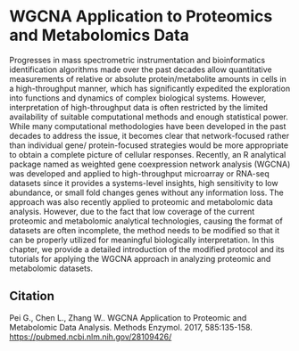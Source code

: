 # WGCNA Application to Proteomics and Metabolomics Data
Progresses in mass spectrometric instrumentation and bioinformatics identification
algorithms made over the past decades allow quantitative measurements of relative
or absolute protein/metabolite amounts in cells in a high-throughput manner, which
has significantly expedited the exploration into functions and dynamics of complex biological
systems. However, interpretation of high-throughput data is often restricted by
the limited availability of suitable computational methods and enough statistical power.
While many computational methodologies have been developed in the past decades
to address the issue, it becomes clear that network-focused rather than individual gene/
protein-focused strategies would be more appropriate to obtain a complete picture of
cellular responses. Recently, an R analytical package named as weighted gene coexpression
network analysis (WGCNA) was developed and applied to high-throughput microarray
or RNA-seq datasets since it provides a systems-level insights, high sensitivity to
low abundance, or small fold changes genes without any information loss. The
approach was also recently applied to proteomic and metabolomic data analysis. However,
due to the fact that low coverage of the current proteomic and metabolomic analytical
technologies, causing the format of datasets are often incomplete, the method
needs to be modified so that it can be properly utilized for meaningful biologically interpretation.
In this chapter, we provide a detailed introduction of the modified protocol
and its tutorials for applying the WGCNA approach in analyzing proteomic and
metabolomic datasets.

## Citation
Pei G., Chen L., Zhang W.. WGCNA Application to Proteomic and Metabolomic Data Analysis. Methods Enzymol. 2017, 585:135-158. https://pubmed.ncbi.nlm.nih.gov/28109426/
